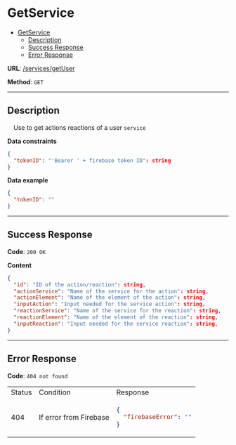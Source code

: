 # GetService

- [GetService](#getservice)
    - [Description](#description)
    - [Success Response](#success-response)
    - [Error Response](#error-response)

**URL**: [/services/getUser]()

**Method**: `GET`

---

## Description
&emsp;Use to get actions reactions of a user  `service`

**Data constraints**

```json
{
  "tokenID": "'Bearer ' + firebase token ID": string
}
```

**Data example**

```json
{
  "tokenID": ""
}
```

---
## Success Response

**Code**: `200 OK`

**Content**

```json
{
  "id": "ID of the action/reaction": string,
  "actionService": "Name of the service for the action": string,
  "actionElement": "Name of the element of the action": string,
  "inputAction": "Input needed for the service action": string,
  "reactionService": "Name of the service for the reaction": string,
  "reactionElement": "Name of the element of the reaction": string,
  "inputReaction": "Input needed for the service reaction": string,
}
```
---
## Error Response

**Code**: `404 not found`


<table>
<tr>
<td> Status </td> <td> Condition </td> <td> Response </td>
</tr>

<tr>
<td> 404 </td>
<td>If error from Firebase</td>
<td>

```json
{
  "firebaseError": ""
}
```

</td>
</tr>

</table>
